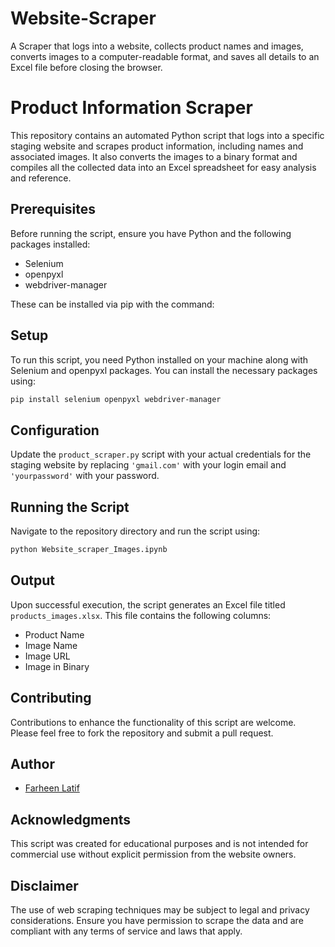 # Website-Scraper
 A Scraper that logs into a website, collects product names and images, converts images to a computer-readable format, and saves all details to an Excel file before closing the browser.

# Product Information Scraper

This repository contains an automated Python script that logs into a specific staging website and scrapes product information, including names and associated images. It also converts the images to a binary format and compiles all the collected data into an Excel spreadsheet for easy analysis and reference.

## Prerequisites

Before running the script, ensure you have Python and the following packages installed:
- Selenium
- openpyxl
- webdriver-manager

These can be installed via pip with the command:

## Setup

To run this script, you need Python installed on your machine along with Selenium and openpyxl packages. You can install the necessary packages using:


```bash
pip install selenium openpyxl webdriver-manager
```


## Configuration

Update the `product_scraper.py` script with your actual credentials for the staging website by replacing `'gmail.com'` with your login email and `'yourpassword'` with your password.

## Running the Script

Navigate to the repository directory and run the script using:
```bash
python Website_scraper_Images.ipynb

```


## Output

Upon successful execution, the script generates an Excel file titled `products_images.xlsx`. This file contains the following columns:
- Product Name
- Image Name
- Image URL
- Image in Binary

## Contributing

Contributions to enhance the functionality of this script are welcome. Please feel free to fork the repository and submit a pull request.


## Author

- [Farheen Latif](farheenlatif8@gmail.com)

## Acknowledgments

This script was created for educational purposes and is not intended for commercial use without explicit permission from the website owners.

## Disclaimer

The use of web scraping techniques may be subject to legal and privacy considerations. Ensure you have permission to scrape the data and are compliant with any terms of service and laws that apply.

